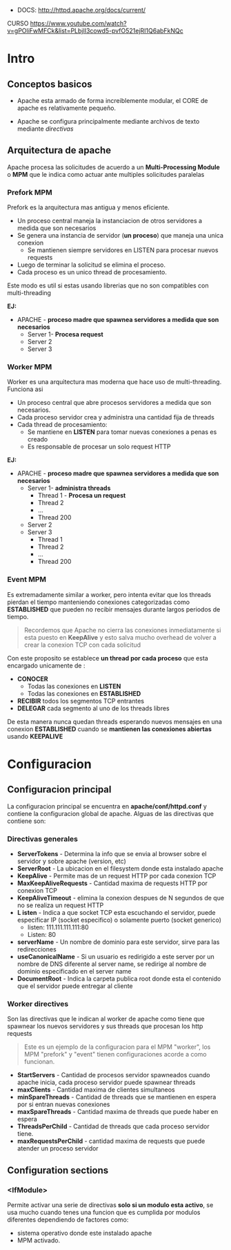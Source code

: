 
* DOCS: http://httpd.apache.org/docs/current/

CURSO
https://www.youtube.com/watch?v=gPOliFwMFCk&list=PLbjlI3cowd5-pvfO521ejRI1Q6abFkNQc

# Intro

## Conceptos basicos
* Apache esta armado de forma increiblemente modular, el CORE de apache es relativamente pequeño.

* Apache se configura principalmente mediante archivos de texto mediante _directivas_

## Arquitectura de apache 

Apache procesa las solicitudes de acuerdo a un **Multi-Processing Module** o  **MPM** que le indica como actuar ante multiples solicitudes paralelas


### Prefork MPM

Prefork es la arquitectura mas antigua y menos eficiente.
* Un proceso central maneja la instanciacion de otros servidores a medida que son necesarios
* Se genera una instancia de servidor (**un proceso**) que maneja una unica conexion
	* Se mantienen siempre servidores en LISTEN para procesar nuevos requests 
* Luego de terminar la solicitud se elimina el proceso.
* Cada proceso es un unico thread de procesamiento.

Este modo es util si estas usando librerias que no son compatibles con multi-threading 

**EJ:**
* APACHE - **proceso madre que spawnea servidores a medida que son necesarios**
	* Server 1- **Procesa request**
	* Server 2
	* Server 3



### Worker MPM

Worker es una arquitectura mas moderna que hace uso de multi-threading.
Funciona asi
*  Un proceso central que abre procesos servidores a medida que son necesarios.
* Cada proceso servidor crea y administra una cantidad fija de threads
* Cada thread de procesamiento:	
	* Se mantiene en **LISTEN** para tomar nuevas conexiones a penas es creado
	*  Es responsable de procesar un solo request HTTP



**EJ:**
* APACHE - **proceso madre que spawnea servidores a medida que son necesarios**
	* Server 1- **administra threads**
		* Thread 1 - **Procesa un request**
		* Thread 2
		* ...
		* Thread 200 
	* Server 2
	* Server 3
		* Thread 1
		* Thread 2
		* ...
		* Thread 200


### Event MPM

Es extremadamente similar a worker, pero intenta evitar que los threads pierdan el tiempo manteniendo conexiones categorizadas como **ESTABLISHED**  que pueden no recibir mensajes durante largos periodos de tiempo.

>Recordemos que Apache no cierra las conexiones inmediatamente si esta puesto en **KeepAlive** y esto salva mucho overhead de volver a crear la conexion TCP con cada solicitud

Con este proposito se establece **un thread por cada proceso** que esta encargado unicamente de :
* **CONOCER** 
	* Todas las conexiones en **LISTEN**
	* Todas las conexiones en **ESTABLISHED**
* **RECIBIR**  todos los segmentos TCP entrantes
* **DELEGAR** cada segmento al uno de los threads libres 

De esta manera nunca quedan threads esperando nuevos mensajes en una conexion **ESTABLISHED** cuando se **mantienen las conexiones abiertas** usando **KEEPALIVE**

# Configuracion

## Configuracion principal

La configuracion principal se encuentra en **apache/conf/httpd.conf** y contiene la configuracion global de apache.
Alguas de las directivas que contiene son:

### Directivas generales

* **ServerTokens** - Determina la info que se envia al browser sobre el servidor y sobre apache (version, etc)
* **ServerRoot** - La ubicacion en el filesystem donde esta instalado apache 
* **KeepAlive** - Permite mas de un request HTTP por cada conexion TCP
* **MaxKeepAliveRequests** - Cantidad maxima de requests HTTP por conexion TCP
* **KeepAliveTimeout** - elimina la conexion despues de N segundos de que no se realiza un request HTTP
* **L isten** - Indica a que socket TCP esta escuchando el servidor, puede especificar IP (socket especifico) o solamente puerto (socket generico)
	* listen: 111.111.111.111:80
	* Listen: 80
* **serverName** - Un nombre de dominio para este servidor, sirve para las redirecciones
* **useCanonicalName** - Si un usuario es redirigido a este server por un nombre de DNS diferente al server name, se redirige al nombre de dominio especificado en el server name
* **DocumentRoot** - Indica la carpeta publica root donde esta el contenido que el servidor puede entregar al cliente

### Worker directives
Son las directivas que le indican al worker de apache como tiene que spawnear los nuevos servidores y sus threads que procesan los http requests

>Este es un ejemplo de la configuracion para el MPM "worker", los MPM "prefork" y "event" tienen configuraciones acorde a como funcionan.

* **StartServers** - Cantidad de procesos servidor spawneados cuando apache inicia, cada proceso servidor puede spawnear threads
* **maxClients** - Cantidad maxima de clientes simultaneos
* **minSpareThreads** - Cantidad de threads que se mantienen en espera por si entran nuevas conexiones
* **maxSpareThreads** - Cantidad maxima de threads que puede haber en espera
*  **ThreadsPerChild** - Cantidad de threads que cada proceso servidor tiene.
* **maxRequestsPerChild** - cantidad maxima de requests que puede atender un proceso servidor


 
## Configuration sections

###  \<IfModule>

Permite activar una serie de directivas **solo si un modulo esta activo**, se usa mucho cuando tenes una funcion que es cumplida por modulos diferentes dependiendo de factores como:
*  sistema operativo donde este instalado apache
*    MPM activado.

<!--stackedit_data:
eyJoaXN0b3J5IjpbLTE3MzM3OTMwODQsNTA2MTYzMjQzLDEyMj
ExMzQ5NDMsMTk3NzUzNTcwOCwtMTA4ODk3NjI0NCwzMDA4MTg5
NTQsLTQ4ODgxMTAwMiwtMTY5MzI5MjEwNywzMjQyMjY5Myw5Mz
EyMzE5MzRdfQ==
-->